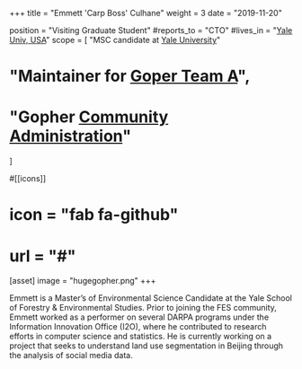 +++
title = "Emmett 'Carp Boss' Culhane"
weight = 3
date = "2019-11-20"

position = "Visiting Graduate Student"
#reports_to = "CTO"
#lives_in = "[Yale Univ, USA](https://www.google.com/maps/place/Munich,+Germany/)"
scope = [
  "MSC candidate at [Yale University](https://datadrivenlab.org/meet-our-team/)"
#  "Maintainer for [Goper Team A](#)",
#  "Gopher [Community Administration](#)"
]

#[[icons]]
#  icon = "fab fa-github"
#  url = "#"

[asset]
  image = "hugegopher.png"
+++

Emmett is a Master’s of Environmental Science Candidate at the Yale School of Forestry & Environmental Studies. Prior to joining the FES community, Emmett worked as a performer on several DARPA programs under the Information Innovation Office (I2O), where he contributed to research efforts in computer science and statistics. He is currently working on a project that seeks to understand land use segmentation in Beijing through the analysis of social media data.